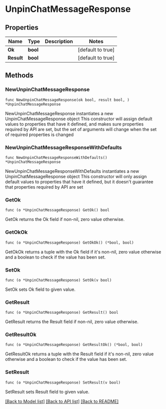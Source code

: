 # UnpinChatMessageResponse

## Properties

Name | Type | Description | Notes
------------ | ------------- | ------------- | -------------
**Ok** | **bool** |  | [default to true]
**Result** | **bool** |  | [default to true]

## Methods

### NewUnpinChatMessageResponse

`func NewUnpinChatMessageResponse(ok bool, result bool, ) *UnpinChatMessageResponse`

NewUnpinChatMessageResponse instantiates a new UnpinChatMessageResponse object
This constructor will assign default values to properties that have it defined,
and makes sure properties required by API are set, but the set of arguments
will change when the set of required properties is changed

### NewUnpinChatMessageResponseWithDefaults

`func NewUnpinChatMessageResponseWithDefaults() *UnpinChatMessageResponse`

NewUnpinChatMessageResponseWithDefaults instantiates a new UnpinChatMessageResponse object
This constructor will only assign default values to properties that have it defined,
but it doesn't guarantee that properties required by API are set

### GetOk

`func (o *UnpinChatMessageResponse) GetOk() bool`

GetOk returns the Ok field if non-nil, zero value otherwise.

### GetOkOk

`func (o *UnpinChatMessageResponse) GetOkOk() (*bool, bool)`

GetOkOk returns a tuple with the Ok field if it's non-nil, zero value otherwise
and a boolean to check if the value has been set.

### SetOk

`func (o *UnpinChatMessageResponse) SetOk(v bool)`

SetOk sets Ok field to given value.


### GetResult

`func (o *UnpinChatMessageResponse) GetResult() bool`

GetResult returns the Result field if non-nil, zero value otherwise.

### GetResultOk

`func (o *UnpinChatMessageResponse) GetResultOk() (*bool, bool)`

GetResultOk returns a tuple with the Result field if it's non-nil, zero value otherwise
and a boolean to check if the value has been set.

### SetResult

`func (o *UnpinChatMessageResponse) SetResult(v bool)`

SetResult sets Result field to given value.



[[Back to Model list]](../README.md#documentation-for-models) [[Back to API list]](../README.md#documentation-for-api-endpoints) [[Back to README]](../README.md)


